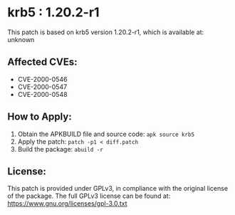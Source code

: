 # krb5 : 1.20.2-r1

This patch is based on krb5 version 1.20.2-r1, which is available at:
unknown

## Affected CVEs:
- CVE-2000-0546
- CVE-2000-0547
- CVE-2000-0548

## How to Apply:
1. Obtain the APKBUILD file and source code: `apk source krb5`
2. Apply the patch: `patch -p1 < diff.patch`
3. Build the package: `abuild -r`

## License:
This patch is provided under GPLv3, in compliance with the original license of the package.
The full GPLv3 license can be found at: https://www.gnu.org/licenses/gpl-3.0.txt
